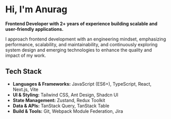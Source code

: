 # Hi, I'm Anurag  

**Frontend Developer with 2+ years of experience building scalable and user-friendly applications.**

I approach frontend development with an engineering mindset, emphasizing performance, scalability, and maintainability, and continuously exploring system design and emerging technologies to enhance the quality and impact of my work.
## Tech Stack  

- **Languages & Frameworks:** JavaScript (ES6+), TypeScript, React, Next.js, Vite  
- **UI & Styling:** Tailwind CSS, Ant Design, Shadcn UI  
- **State Management:** Zustand, Redux Toolkit  
- **Data & APIs:** TanStack Query, TanStack Table  
- **Build & Tools:** Git, Webpack Module Federation, Jira
